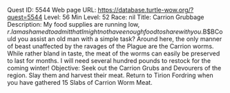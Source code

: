 Quest ID: 5544
Web page URL: https://database.turtle-wow.org/?quest=5544
Level: 56
Min Level: 52
Race: nil
Title: Carrion Grubbage
Description: My food supplies are running low, $r. I am ashamed to admit that I might not have enough food to share with you.$B$BCould you assist an old man with a simple task? Around here, the only manner of beast unaffected by the ravages of the Plague are the Carrion worms. While rather bland in taste, the meat of the worms can easily be preserved to last for months. I will need several hundred pounds to restock for the coming winter!
Objective: Seek out the Carrion Grubs and Devourers of the region. Slay them and harvest their meat. Return to Tirion Fordring when you have gathered 15 Slabs of Carrion Worm Meat.
